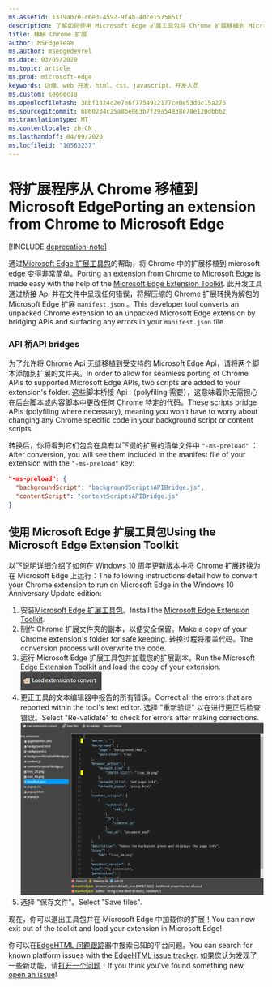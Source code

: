 ```yaml
---
ms.assetid: 1319a070-c6e3-4592-9f4b-40ce1575851f
description: 了解如何使用 Microsoft Edge 扩展工具包将 Chrome 扩展移植到 Microsoft Edge。
title: 移植 Chrome 扩展
author: MSEdgeTeam
ms.author: msedgedevrel
ms.date: 03/05/2020
ms.topic: article
ms.prod: microsoft-edge
keywords: 边缘、web 开发、html、css、javascript、开发人员
ms.custom: seodec18
ms.openlocfilehash: 38bf1324c2e7e6f7754912177ce0e53d6c15a276
ms.sourcegitcommit: 6860234c25a8be863b7f29a54838e78e120dbb62
ms.translationtype: MT
ms.contentlocale: zh-CN
ms.lasthandoff: 04/09/2020
ms.locfileid: "10563237"
---
```

# <span data-ttu-id="d3f00-104">将扩展程序从 Chrome 移植到 Microsoft Edge</span><span class="sxs-lookup"><span data-stu-id="d3f00-104">Porting an extension from Chrome to Microsoft Edge</span></span>  

[!INCLUDE [deprecation-note](../includes/deprecation-note.md)]  

<span data-ttu-id="d3f00-105">通过[Microsoft Edge 扩展工具包](https://www.microsoft.com/store/p/microsoft-edge-extension-toolkit/9nblggh4txvb)的帮助，将 Chrome 中的扩展移植到 microsoft edge 变得非常简单。</span><span class="sxs-lookup"><span data-stu-id="d3f00-105">Porting an extension from Chrome to Microsoft Edge is made easy with the help of the [Microsoft Edge Extension Toolkit](https://www.microsoft.com/store/p/microsoft-edge-extension-toolkit/9nblggh4txvb).</span></span> <span data-ttu-id="d3f00-106">此开发工具通过桥接 Api 并在文件中呈现任何错误，将解压缩的 Chrome 扩展转换为解包的 Microsoft Edge 扩展 `manifest.json` 。</span><span class="sxs-lookup"><span data-stu-id="d3f00-106">This developer tool converts an unpacked Chrome extension to an unpacked Microsoft Edge extension by bridging APIs and surfacing any errors in your `manifest.json` file.</span></span>


### <span data-ttu-id="d3f00-107">API 桥</span><span class="sxs-lookup"><span data-stu-id="d3f00-107">API bridges</span></span>
<span data-ttu-id="d3f00-108">为了允许将 Chrome Api 无缝移植到受支持的 Microsoft Edge Api，请将两个脚本添加到扩展的文件夹。</span><span class="sxs-lookup"><span data-stu-id="d3f00-108">In order to allow for seamless porting of Chrome APIs to supported Microsoft Edge APIs, two scripts are added to your extension's folder.</span></span> <span data-ttu-id="d3f00-109">这些脚本桥接 Api （polyfiling 需要），这意味着你无需担心在后台脚本或内容脚本中更改任何 Chrome 特定的代码。</span><span class="sxs-lookup"><span data-stu-id="d3f00-109">These scripts bridge APIs (polyfiling where necessary), meaning you won't have to worry about changing any Chrome specific code in your background script or content scripts.</span></span>

<span data-ttu-id="d3f00-110">转换后，你将看到它们包含在具有以下键的扩展的清单文件中 `"-ms-preload"` ：</span><span class="sxs-lookup"><span data-stu-id="d3f00-110">After conversion, you will see them included in the manifest file of your extension with the `"-ms-preload"` key:</span></span>

```json
"-ms-preload": {
  "backgroundScript": "backgroundScriptsAPIBridge.js",
  "contentScript": "contentScriptsAPIBridge.js"
}
```

## <span data-ttu-id="d3f00-111">使用 Microsoft Edge 扩展工具包</span><span class="sxs-lookup"><span data-stu-id="d3f00-111">Using the Microsoft Edge Extension Toolkit</span></span>

<span data-ttu-id="d3f00-112">以下说明详细介绍了如何在 Windows 10 周年更新版本中将 Chrome 扩展转换为在 Microsoft Edge 上运行：</span><span class="sxs-lookup"><span data-stu-id="d3f00-112">The following instructions detail how to convert your Chrome extension to run on Microsoft Edge in the Windows 10 Anniversary Update edition:</span></span>

1. <span data-ttu-id="d3f00-113">安装[Microsoft Edge 扩展工具包](https://www.microsoft.com/store/p/microsoft-edge-extension-toolkit/9nblggh4txvb)。</span><span class="sxs-lookup"><span data-stu-id="d3f00-113">Install the [Microsoft Edge Extension Toolkit](https://www.microsoft.com/store/p/microsoft-edge-extension-toolkit/9nblggh4txvb).</span></span>
2. <span data-ttu-id="d3f00-114">制作 Chrome 扩展文件夹的副本，以便安全保留。</span><span class="sxs-lookup"><span data-stu-id="d3f00-114">Make a copy of your Chrome extension's folder for safe keeping.</span></span> <span data-ttu-id="d3f00-115">转换过程将覆盖代码。</span><span class="sxs-lookup"><span data-stu-id="d3f00-115">The conversion process will overwrite the code.</span></span> 
3. <span data-ttu-id="d3f00-116">运行 Microsoft Edge 扩展工具包并加载您的扩展副本。</span><span class="sxs-lookup"><span data-stu-id="d3f00-116">Run the Microsoft Edge Extension Toolkit and load the copy of your extension.</span></span>  
 !["加载扩展" 按钮](./../media/save-folder.png)
4. <span data-ttu-id="d3f00-118">更正工具的文本编辑器中报告的所有错误。</span><span class="sxs-lookup"><span data-stu-id="d3f00-118">Correct all the errors that are reported within the tool's text editor.</span></span> <span data-ttu-id="d3f00-119">选择 "重新验证" 以在进行更正后检查错误。</span><span class="sxs-lookup"><span data-stu-id="d3f00-119">Select "Re-validate" to check for errors after making corrections.</span></span>  
 ![扩展-工具包查找错误](./../media/extension-toolkit.png)
5. <span data-ttu-id="d3f00-121">选择 "保存文件"。</span><span class="sxs-lookup"><span data-stu-id="d3f00-121">Select "Save files".</span></span>

<span data-ttu-id="d3f00-122">现在，你可以退出工具包并在 Microsoft Edge 中加载你的扩展！</span><span class="sxs-lookup"><span data-stu-id="d3f00-122">You can now exit out of the toolkit and load your extension in Microsoft Edge!</span></span> 

<span data-ttu-id="d3f00-123">你可以在[EdgeHTML 问题跟踪](http://issues.microsoftedge.com)器中搜索已知的平台问题。</span><span class="sxs-lookup"><span data-stu-id="d3f00-123">You can search for known platform issues with the [EdgeHTML issue tracker](http://issues.microsoftedge.com).</span></span> <span data-ttu-id="d3f00-124">如果您认为发现了一些新功能，请[打开一个问题](https://developer.microsoft.com/microsoft-edge/platform/issues/new/)！</span><span class="sxs-lookup"><span data-stu-id="d3f00-124">If you think you've found something new, [open an issue](https://developer.microsoft.com/microsoft-edge/platform/issues/new/)!</span></span>
